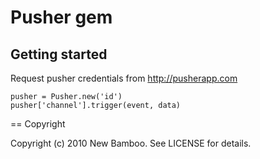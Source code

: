 Pusher gem
==========

Getting started
---------------

Request pusher credentials from <http://pusherapp.com>

    pusher = Pusher.new('id')
    pusher['channel'].trigger(event, data)

== Copyright

Copyright (c) 2010 New Bamboo. See LICENSE for details.
